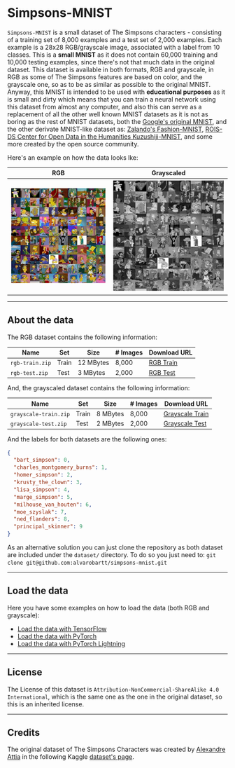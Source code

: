 # Simpsons-MNIST

`Simpsons-MNIST` is a small dataset of The Simpsons characters - consisting of a training set of 8,000 examples
and a test set of 2,000 examples. Each example is a 28x28 RGB/grayscale image, associated with a label from 10 classes.
This is a __small MNIST__ as it does not contain 60,000 training and 10,000 testing examples, since there's not 
that much data in the original dataset. This dataset is available in both formats, RGB and grayscale, in RGB as
some of The Simpsons features are based on color, and the grayscale one, so as to be as similar as possible to the
original MNIST. Anyway, this MNIST is intended to be used with __educational purposes__ as it is small and dirty 
which means that you can train a neural network using this dataset from almost any computer, and
also this can serve as a replacement of all the other well known MNIST datasets as it is not as boring as the
rest of MNIST datasets, both the [Google's original MNIST](https://github.com/google/n-digit-mnist), 
and the other derivate MNIST-like dataset as: [Zalando's Fashion-MNIST](https://github.com/zalandoresearch/fashion-mnist), 
[ROIS-DS Center for Open Data in the Humanities Kuzushiji-MNIST](https://github.com/rois-codh/kmnist), and some
more created by the open source community.

Here's an example on how the data looks lke:

 RGB | Grayscaled
:---:|:----------:
![](utils/images/rgb-overview.jpg) | ![](utils/images/grayscale-overview.jpg)

---

## About the data

The RGB dataset contains the following information:

|            Name |   Set |      Size | \# Images | Download URL
|-----------------|-------|-----------|-----------|--------------
| `rgb-train.zip` | Train | 12 MBytes |     8,000 | [RGB Train](https://www.dropbox.com/s/as1q6851qgm7zif/rgb-train.zip)
|  `rgb-test.zip` |  Test |  3 MBytes |     2,000 | [RGB Test](https://www.dropbox.com/s/orz1uxkpxzevpkk/rgb-test.zip)

And, the grayscaled dataset contains the following information:

|                  Name |   Set |      Size | \# Images |     Download URL
|-----------------------|-------|-----------|-----------|------------------
| `grayscale-train.zip` | Train |  8 MBytes |     8,000 | [Grayscale Train](https://www.dropbox.com/s/6s3wh1err59j01j/grayscale-train.zip)
|  `grayscale-test.zip` |  Test |  2 MBytes |     2,000 | [Grayscale Test](https://www.dropbox.com/s/nuhkoxqlaxrxa5o/grayscale-test.zip)

And the labels for both datasets are the following ones:

```json
{
  "bart_simpson": 0,
  "charles_montgomery_burns": 1,
  "homer_simpson": 2,
  "krusty_the_clown": 3,
  "lisa_simpson": 4,
  "marge_simpson": 5,
  "milhouse_van_houten": 6,
  "moe_szyslak": 7,
  "ned_flanders": 8,
  "principal_skinner": 9
}
```

As an alternative solution you can just clone the repository as both dataset are included under the `dataset/`
directory. To do so you just need to: `git clone git@github.com:alvarobartt/simpsons-mnist.git`

---

## Load the data

Here you have some examples on how to load the data (both RGB and grayscale):

- [Load the data with TensorFlow](examples/tensorflow/)
- [Load the data with PyTorch](examples/pytorch/)
- [Load the data with PyTorch Lightning](examples/pytorch_lightning/)

---

## License

The License of this dataset is `Attribution-NonCommercial-ShareAlike 4.0 International`, which is the same one 
as the one in the original dataset, so this is an inherited license.

---

## Credits

The original dataset of The Simpsons Characters was created by [Alexandre Attia](https://github.com/alexattia) in the
following Kaggle [dataset's page](https://www.kaggle.com/alexattia/the-simpsons-characters-dataset).